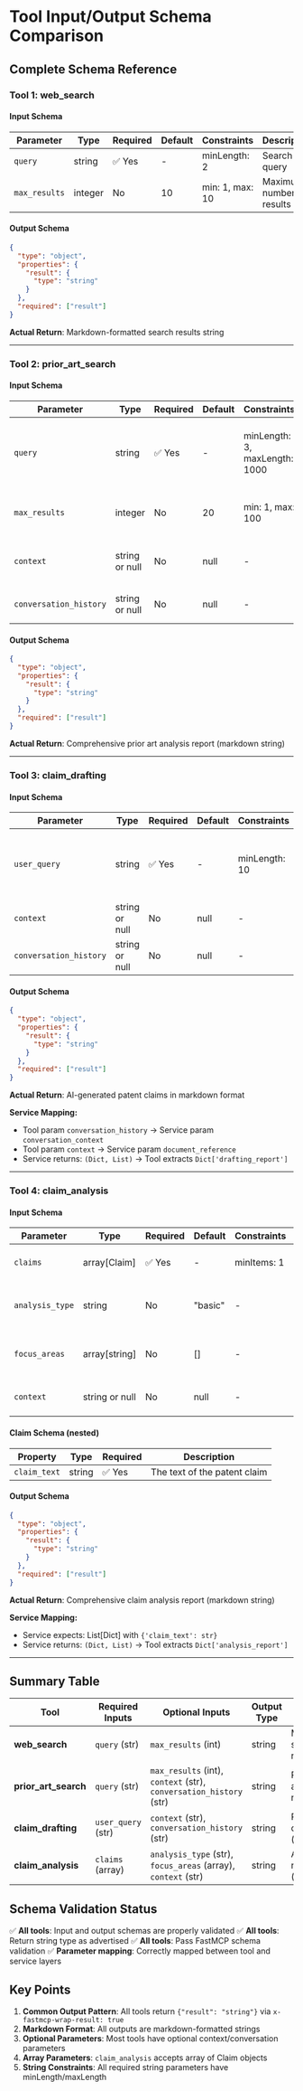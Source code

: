 # Tool Input/Output Schema Comparison

## Complete Schema Reference

### Tool 1: web_search

#### Input Schema
| Parameter | Type | Required | Default | Constraints | Description |
|-----------|------|----------|---------|-------------|-------------|
| `query` | string | ✅ Yes | - | minLength: 2 | Search query |
| `max_results` | integer | No | 10 | min: 1, max: 10 | Maximum number of results |

#### Output Schema
```json
{
  "type": "object",
  "properties": {
    "result": {
      "type": "string"
    }
  },
  "required": ["result"]
}
```
**Actual Return**: Markdown-formatted search results string

---

### Tool 2: prior_art_search

#### Input Schema
| Parameter | Type | Required | Default | Constraints | Description |
|-----------|------|----------|---------|-------------|-------------|
| `query` | string | ✅ Yes | - | minLength: 3, maxLength: 1000 | Search query describing the invention or technology |
| `max_results` | integer | No | 20 | min: 1, max: 100 | Maximum number of results to return |
| `context` | string or null | No | null | - | Additional context from document or conversation |
| `conversation_history` | string or null | No | null | - | Conversation history for context |

#### Output Schema
```json
{
  "type": "object",
  "properties": {
    "result": {
      "type": "string"
    }
  },
  "required": ["result"]
}
```
**Actual Return**: Comprehensive prior art analysis report (markdown string)

---

### Tool 3: claim_drafting

#### Input Schema
| Parameter | Type | Required | Default | Constraints | Description |
|-----------|------|----------|---------|-------------|-------------|
| `user_query` | string | ✅ Yes | - | minLength: 10 | Description of the invention or feature to draft claims for |
| `context` | string or null | No | null | - | Additional context from document |
| `conversation_history` | string or null | No | null | - | Conversation history for context |

#### Output Schema
```json
{
  "type": "object",
  "properties": {
    "result": {
      "type": "string"
    }
  },
  "required": ["result"]
}
```
**Actual Return**: AI-generated patent claims in markdown format

**Service Mapping:**
- Tool param `conversation_history` → Service param `conversation_context`
- Tool param `context` → Service param `document_reference`
- Service returns: `(Dict, List)` → Tool extracts `Dict['drafting_report']`

---

### Tool 4: claim_analysis

#### Input Schema
| Parameter | Type | Required | Default | Constraints | Description |
|-----------|------|----------|---------|-------------|-------------|
| `claims` | array[Claim] | ✅ Yes | - | minItems: 1 | List of claims to analyze |
| `analysis_type` | string | No | "basic" | - | Type of analysis: 'basic' or 'detailed' |
| `focus_areas` | array[string] | No | [] | - | Specific areas to focus analysis on |
| `context` | string or null | No | null | - | Additional context for analysis |

#### Claim Schema (nested)
| Property | Type | Required | Description |
|----------|------|----------|-------------|
| `claim_text` | string | ✅ Yes | The text of the patent claim |

#### Output Schema
```json
{
  "type": "object",
  "properties": {
    "result": {
      "type": "string"
    }
  },
  "required": ["result"]
}
```
**Actual Return**: Comprehensive claim analysis report (markdown string)

**Service Mapping:**
- Service expects: List[Dict] with `{'claim_text': str}`
- Service returns: `(Dict, List)` → Tool extracts `Dict['analysis_report']`

---

## Summary Table

| Tool | Required Inputs | Optional Inputs | Output Type | Actual Value |
|------|-----------------|-----------------|-------------|--------------|
| **web_search** | `query` (str) | `max_results` (int) | string | Markdown search results |
| **prior_art_search** | `query` (str) | `max_results` (int), `context` (str), `conversation_history` (str) | string | Prior art analysis report |
| **claim_drafting** | `user_query` (str) | `context` (str), `conversation_history` (str) | string | Patent claims (markdown) |
| **claim_analysis** | `claims` (array) | `analysis_type` (str), `focus_areas` (array), `context` (str) | string | Analysis report (markdown) |

## Schema Validation Status

✅ **All tools**: Input and output schemas are properly validated
✅ **All tools**: Return string type as advertised
✅ **All tools**: Pass FastMCP schema validation
✅ **Parameter mapping**: Correctly mapped between tool and service layers

## Key Points

1. **Common Output Pattern**: All tools return `{"result": "string"}` via `x-fastmcp-wrap-result: true`
2. **Markdown Format**: All outputs are markdown-formatted strings
3. **Optional Parameters**: Most tools have optional context/conversation parameters
4. **Array Parameters**: `claim_analysis` accepts array of Claim objects
5. **String Constraints**: All required string parameters have minLength/maxLength

